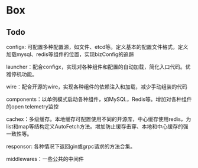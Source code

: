 # Box

## Todo

configx: 可配置多种配置源，如文件、etcd等。定义基本的配置文件格式，定义加载mysql、redis等组件的位置，实现bizConfig的追踪

launcher：配合configx，实现对各种组件和配置的自动加载，简化入口代码。优雅停机功能。

wire：配合开源的wire，实现各种组件的依赖注入和加载，减少手动组装的代码

components：以单例模式启动各种组件，如MySQL，Redis等。增加对各种组件的open telemetry监控

cachex：多级缓存。本地缓存可配置使用不同的开源库，中心缓存使用redis，为list和map等结构定义AutoFetch方法。增加防止缓存击穿、本地和中心缓存的强一致性等。

responsor: 各种情况下返回gin或grpc请求的方法合集。

middlewares：一些公共的中间件
